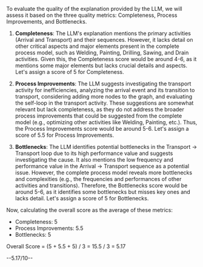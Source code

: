 To evaluate the quality of the explanation provided by the LLM, we will assess it based on the three quality metrics: Completeness, Process Improvements, and Bottlenecks.

1. **Completeness**: The LLM's explanation mentions the primary activities (Arrival and Transport) and their sequences. However, it lacks detail on other critical aspects and major elements present in the complete process model, such as Welding, Painting, Drilling, Sawing, and Drain activities. Given this, the Completeness score would be around 4-6, as it mentions some major elements but lacks crucial details and aspects. Let's assign a score of 5 for Completeness.

2. **Process Improvements**: The LLM suggests investigating the transport activity for inefficiencies, analyzing the arrival event and its transition to transport, considering adding more nodes to the graph, and evaluating the self-loop in the transport activity. These suggestions are somewhat relevant but lack completeness, as they do not address the broader process improvements that could be suggested from the complete model (e.g., optimizing other activities like Welding, Painting, etc.). Thus, the Process Improvements score would be around 5-6. Let's assign a score of 5.5 for Process Improvements.

3. **Bottlenecks**: The LLM identifies potential bottlenecks in the Transport -> Transport loop due to its high performance value and suggests investigating the cause. It also mentions the low frequency and performance value in the Arrival -> Transport sequence as a potential issue. However, the complete process model reveals more bottlenecks and complexities (e.g., the frequencies and performances of other activities and transitions). Therefore, the Bottlenecks score would be around 5-6, as it identifies some bottlenecks but misses key ones and lacks detail. Let's assign a score of 5 for Bottlenecks.

Now, calculating the overall score as the average of these metrics:
- Completeness: 5
- Process Improvements: 5.5
- Bottlenecks: 5

Overall Score = (5 + 5.5 + 5) / 3 = 15.5 / 3 = 5.17

--5.17/10--